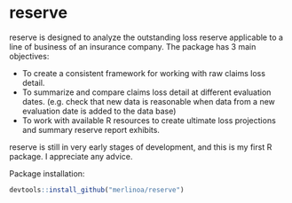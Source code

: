 reserve
========================================================

reserve is designed to analyze the outstanding loss reserve applicable to a line of business of an insurance company.  The package has 3 main objectives:
 
 * To create a consistent framework for working with raw claims loss detail.
 * To summarize and compare claims loss detail at different evaluation dates. (e.g. check that new data is reasonable when data from a new evaluation date is added to the data base)
 * To work with available R resources to create ultimate loss projections and summary reserve report exhibits.
 
reserve is still in very early stages of development, and this is my first R package.  I appreciate any advice.

Package installation:
  
  ```R
  devtools::install_github("merlinoa/reserve")
  ```